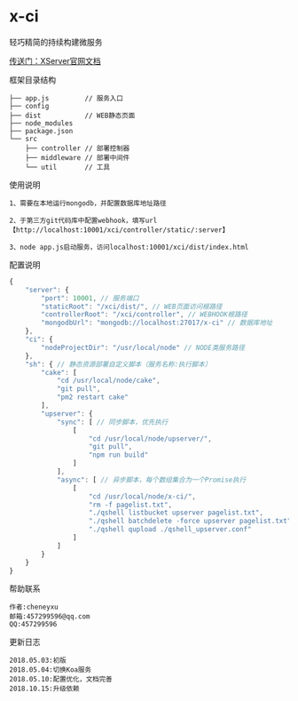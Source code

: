 # x-ci
轻巧精简的持续构建微服务

[传送门：XServer官网文档](http://www.xserver.top)

框架目录结构
>
    ├── app.js         // 服务入口
    ├── config
    ├── dist           // WEB静态页面
    ├── node_modules
    ├── package.json
    └── src
        ├── controller // 部署控制器
        ├── middleware // 部署中间件
        └── util       // 工具

使用说明
>
	1、需要在本地运行mongodb，并配置数据库地址路径

    2、于第三方git代码库中配置webhook，填写url【http://localhost:10001/xci/controller/static/:server】
    
    3、node app.js启动服务，访问localhost:10001/xci/dist/index.html

配置说明
```js
{
    "server": {
        "port": 10001, // 服务端口
        "staticRoot": "/xci/dist/", // WEB页面访问根路径
        "controllerRoot": "/xci/controller", // WEBHOOK根路径
        "mongodbUrl": "mongodb://localhost:27017/x-ci" // 数据库地址
    },
    "ci": {
        "nodeProjectDir": "/usr/local/node" // NODE类服务路径
    },
    "sh": { // 静态资源部署自定义脚本（服务名称:执行脚本）
        "cake": [
            "cd /usr/local/node/cake",
            "git pull",
            "pm2 restart cake"
        ],
        "upserver": {
            "sync": [ // 同步脚本，优先执行
                [
                    "cd /usr/local/node/upserver/",
                    "git pull",
                    "npm run build"
                ]
            ],
            "async": [ // 异步脚本，每个数组集合为一个Promise执行
                [
                    "cd /usr/local/node/x-ci/",
                    "rm -f pagelist.txt",
                    "./qshell listbucket upserver pagelist.txt",
                    "./qshell batchdelete -force upserver pagelist.txt",
                    "./qshell qupload ./qshell_upserver.conf"
                ]
            ]
        }
    }
}
```

帮助联系
>
	作者:cheneyxu
	邮箱:457299596@qq.com
	QQ:457299596

更新日志
>
	2018.05.03:初版
    2018.05.04:切换Koa服务
    2018.05.10:配置优化，文档完善
    2018.10.15:升级依赖
